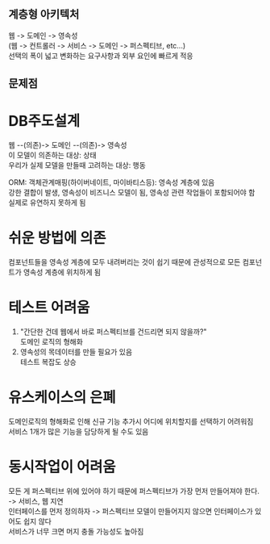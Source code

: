 계층형 아키텍처
--------------
웹 -> 도메인 -> 영속성   
(웹 -> 컨트롤러 -> 서비스 -> 도메인 -> 퍼스펙티브, etc...)   
선택의 폭이 넓고 변화하는 요구사항과 외부 요인에 빠르게 적응   

문제점
-----
# DB주도설계
웹 --(의존)-> 도메인 --(의존)-> 영속성   
이 모델이 의존하는 대상: 상태   
우리가 실제 모델을 만들때 고려하는 대상: 행동   

ORM: 객체관계매핑(하이버네이트, 마이바티스등): 영속성 계층에 있음   
강한 결합이 발생, 영속성이 비즈니스 모델이 됨, 영속성 관련 작업들이 포함되어야 함   
실제로 유연하지 못하게 됨   

# 쉬운 방법에 의존
컴포넌트들을 영속성 계층에 모두 내려버리는 것이 쉽기 때문에 관성적으로 모든 컴포넌트가 영속성 계층에 위치하게 됨   

# 테스트 어려움
1. "간단한 건데 웹에서 바로 퍼스펙티브를 건드리면 되지 않을까?"   
도메인 로직의 형해화
2. 영속성의 목데이터를 만들 필요가 있음   
   테스트 복잡도 상승

# 유스케이스의 은폐
도메인로직의 형해화로 인해 신규 기능 추가시 어디에 위치할지를 선택하기 어려워짐   
서비스 1개가 많은 기능을 담당하게 될 수도 있음   

# 동시작업이 어려움
모든 게 퍼스펙티브 위에 있어야 하기 때문에 퍼스펙티브가 가장 먼저 만들어져야 한다. -> 서비스, 웹 지연   
인터페이스를 먼저 정의하자 -> 퍼스펙티브 모델이 만들어지지 않으면 인터페이스가 있어도 쉽지 않다   
서비스가 너무 크면 머지 충돌 가능성도 높아짐
